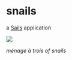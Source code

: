 # snails

a [Sails](http://sailsjs.org) application

![](http://entomology.ifas.ufl.edu/creatures/misc/gastro/brown_garden_snail01.jpg)

_ménage à trois of snails_ 
